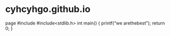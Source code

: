 # cyhcyhgo.github.io
page
#include<stdio>
#include<stdlib.h>
 int main()
{
  printf(“we arethebest”);
  return 0;
}
